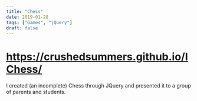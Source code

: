 ```yaml
---
title: "Chess"
date: 2019-01-28
tags: ["Games", "jQuery"]
draft: false
---
```


# https://crushedsummers.github.io/IChess/

I created (an incomplete) Chess through JQuery and presented it to a group of parents and students.
